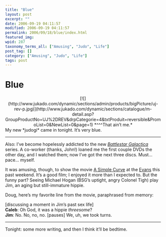 ```yaml
---
title: "Blue"
layout: post
excerpt: ""
date: 2006-09-19 04:11:57
modified: 2006-09-19 04:11:57
permalink: 2006/09/18/blue/index.html
featured_img: 
wpid: 287
taxonomy_terms_all: ["Amusing", "Judo", "Life"]
post_tag: []
category: ["Amusing", "Judo", "Life"]
tags: post
---
```


# Blue

<div align="center">[![](http://www.jukado.com/dynamic/sections/admin/products/bigPicture/uj-rev-p.jpg)](http://www.jukado.com/dynamic/sections/catalogue/m-detail.asp?GroupProductNo=UJ%2DREV&drpCategorie=4&txtProduit=reversible&PromoList=0&NewList=0&page=1)  
*^^^That ain’t me.*</div>My new *judogi* came in tonight. It’s very blue.

- - - - - -

Also: I’ve become hopelessly addicted to the new *[Battlestar Galactica](http://www.spacecast.com/bsg/)* series. A co-worker (thanks, John!) loaned me the first couple DVDs the other day, and I watched them; now I’ve got the next three discs. Must… pace… myself.

It was amusing, though, to show the movie [A Simple Curve](http://www.imdb.com/title/tt0422458/) at the [Evans](http://www.filmfest.mb.ca/) this past weekend. It’s a good film; I enjoyed it more than I expected to. But the funny part? Seeing Michael Hogan (BSG’s uptight, angry Colonel Tigh) play Jim, an aging but still-immature hippie.

Doug, here’s my favorite line from the movie, paraphrased from memory:

\[discussing a moment in Jim’s past sex life\]  
**Caleb**: Oh God, it was a hippie *threesome*?  
**Jim**: No. No, no, no. \[pauses\] We, uh, we took turns.

- - - - - -

Tonight: some more writing, and then I think it’ll be bedtime.